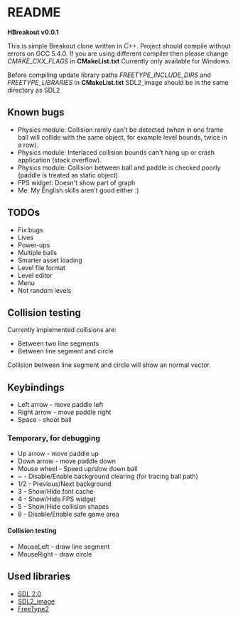 README
======
**HBreakout v0.0.1**

This is simple Breakout clone written in C++.
Project should compile without errors on GCC 5.4.0. If you are using different compiler then please change *CMAKE_CXX_FLAGS* in **CMakeList.txt**
Currently only available for Windows.

Before compiling update library paths *FREETYPE_INCLUDE_DIRS* and *FREETYPE_LIBRARIES* in **CMakeList.txt**
SDL2_image should be in the same directory as SDL2

Known bugs
----------
* Physics module: Collision rarely can't be detected (when in one frame ball will collide with the same object, for example level bounds, twice in a row).
* Physics module: Interlaced collision bounds can't hang up or crash application (stack overflow). 
* Physics module: Collision between ball and paddle is checked poorly (paddle is treated as static object).
* FPS widget: Doesn't show part of graph
* Me: My English skills aren't good either :)

TODOs
-----
* Fix bugs
* Lives
* Power-ups
* Multiple balls
* Smarter asset loading
* Level file format
* Level editor
* Menu
* Not random levels


Collision testing
-----------------
Currently implemented collisions are:
* Between two line segments
* Between line segment and circle

Collision between line segment and circle will show an normal vector.

Keybindings
-----------
* Left arrow - move paddle left
* Right arrow - move paddle right
* Space - shoot ball

### Temporary, for debugging
* Up arrow - move paddle up
* Down arrow - move paddle down
* Mouse wheel - Speed up/slow down ball
* ~ - Disable/Enable background clearing (for tracing ball path)
* 1/2 - Previous/Next background
* 3 - Show/Hide font cache
* 4 - Show/Hide FPS widget
* 5 - Show/Hide collision shapes
* 6 - Disable/Enable safe game area

#### Collision testing
* MouseLeft - draw line segment
* MouseRight - draw circle

Used libraries
--------------
* [SDL 2.0](https://www.libsdl.org/index.php)
* [SDL2_image](https://www.libsdl.org/projects/SDL_image/)
* [FreeType2](https://www.freetype.org/)